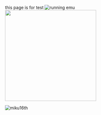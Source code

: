 <!--
layout: page
title: "test"
permalink: https://kriss-spy.github.io/test
-->
this page is for test
![running emu](https://github.com/kriss-spy/kriss-spy.github.io/assets/161604749/c6e88e94-7d23-4801-8ac6-cbcabcf38a82)
<img src="https://github.com/kriss-spy/kriss-spy.github.io/assets/161604749/c6e88e94-7d23-4801-8ac6-cbcabcf38a82" style="width: 300px; height: auto;">


![miku16th](https://github.com/kriss-spy/kriss-spy.github.io/assets/161604749/61d569be-0435-4997-8b3c-8dccb3423f10)
